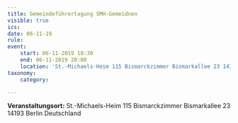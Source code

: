 ```yaml
---
title: Gemeindeführertagung SMH-Gemeidnen
visible: true
ics: 
date: 06-11-19
rule: 
event:
	start: 06-11-2019 18:30
	end: 06-11-2019 20:00
	location: 'St.-Michaels-Heim 115 Bismarckzimmer Bismarkallee 23 14193 Berlin Deutschland'
taxonomy:
	category: 

---
```




**Veranstaltungsort:** St.-Michaels-Heim
115 Bismarckzimmer
Bismarkallee 23
14193 Berlin
Deutschland

